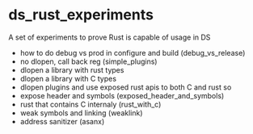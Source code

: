 # ds_rust_experiments
A set of experiments to prove Rust is capable of usage in DS

* how to do debug vs prod in configure and build (debug_vs_release)
* no dlopen, call back reg (simple_plugins)
* dlopen a library with rust types
* dlopen a library with C types
* dlopen plugins and use exposed rust apis to both C and rust so
* expose header and symbols (exposed_header_and_symbols)
* rust that contains C internaly (rust_with_c)
* weak symbols and linking (weaklink)
* address sanitizer (asanx)

